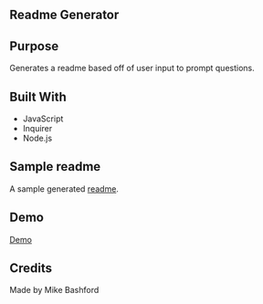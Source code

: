 ## Readme Generator
## Purpose
  Generates a readme based off of user input to prompt questions.

## Built With
* JavaScript
* Inquirer
* Node.js

## Sample readme
A sample generated [readme](https://github.com/mikebashford/readme-generator/tree/develop/dist).

## Demo
[Demo](https://user-images.githubusercontent.com/13946486/148714046-a36fb823-6a5c-4f3c-9cff-3515c4176fe2.mp4)
## Credits
Made by Mike Bashford
